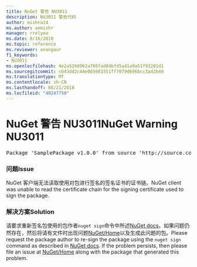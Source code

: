 ```yaml
---
title: NuGet 警告 NU3011
description: NU3011 警告代码
author: mishra14
ms.author: anmishr
manager: rrelyea
ms.date: 8/16/2018
ms.topic: reference
ms.reviewer: anangaur
f1_keywords:
- NU3011
ms.openlocfilehash: 4e2a5260962a705fad84bfd5a41a9a51f93201d1
ms.sourcegitcommit: c643dd2c44e085601551ff7079d696bcc3ad2b49
ms.translationtype: MT
ms.contentlocale: zh-CN
ms.lasthandoff: 08/21/2018
ms.locfileid: "40247750"
---
```

# <a name="nuget-warning-nu3011"></a><span data-ttu-id="c210c-103">NuGet 警告 NU3011</span><span class="sxs-lookup"><span data-stu-id="c210c-103">NuGet Warning NU3011</span></span>

<pre>Package 'SamplePackage v1.0.0' from source 'http://source.com/index.json': The primary signature is invalid.</pre>

### <a name="issue"></a><span data-ttu-id="c210c-104">问题</span><span class="sxs-lookup"><span data-stu-id="c210c-104">Issue</span></span>

<span data-ttu-id="c210c-105">NuGet 客户端无法读取使用对包进行签名的签名证书的证书链。</span><span class="sxs-lookup"><span data-stu-id="c210c-105">NuGet client was unable to read the certificate chain for the signing certificate used to sign the package.</span></span>


### <a name="solution"></a><span data-ttu-id="c210c-106">解决方案</span><span class="sxs-lookup"><span data-stu-id="c210c-106">Solution</span></span>

<span data-ttu-id="c210c-107">请要求重新签名包使用的包作者`nuget sign`命令中所述[NuGet docs](https://docs.microsoft.com/en-us/nuget/create-packages/sign-a-package)。如果问题仍然存在，然后将请有文件时出现问题[NuGet/Home](https://github.com/NuGet/Home/issues)以及生成此问题的包。</span><span class="sxs-lookup"><span data-stu-id="c210c-107">Please request the package author to re-sign the package using the `nuget sign` command as described in [NuGet docs](https://docs.microsoft.com/en-us/nuget/create-packages/sign-a-package). If the problem persists, then please file an issue at [NuGet/Home](https://github.com/NuGet/Home/issues) along with the package that generated this problem.</span></span>


